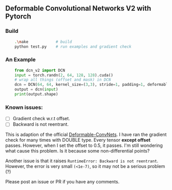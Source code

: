 ## Deformable Convolutional Networks V2 with Pytorch

### Build
```bash
    .\make            # build
    python test.py    # run examples and gradient check 
```

### An Example
```python
    from dcn_v2 import DCN
    input = torch.randn(2, 64, 128, 128).cuda()
    # wrap all things (offset and mask) in DCN
    dcn = DCN(64, 64, kernel_size=(3,3), stride=1, padding=1, deformable_groups=2).cuda()
    output = dcn(input)
    print(output.shape)
```

### Known issues:

-[ ] Gradient check w.r.t offset. 
-[ ] Backward is not reentrant.

This is adaption of the official [Deformable-ConvNets](https://github.com/msracver/Deformable-ConvNets/tree/master/DCNv2_op).
I have ran the gradient check for many times with DOUBLE type. Every tensor **except offset** passes. 
However, when I set the offset to 0.5, it passes. I'm still wondering what cause this problem. Is it because some
non-differential points? 

Another issue is that it raises `RuntimeError: Backward is not reentrant`. However, the error is very small `(<1e-7)`, 
so it may not be a serious problem (?)

Please post an issue or PR if you have any comments.
    